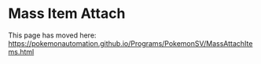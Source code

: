 # Mass Item Attach

This page has moved here: https://pokemonautomation.github.io/Programs/PokemonSV/MassAttachItems.html


